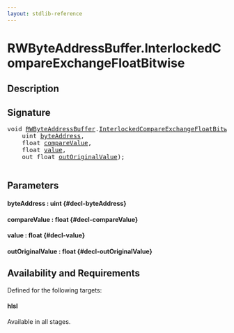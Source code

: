 ```yaml
---
layout: stdlib-reference
---
```


# RWByteAddressBuffer\.InterlockedCompareExchangeFloatBitwise

## Description





## Signature 

<pre>
<span class="code_keyword">void</span> <a href="/stdlib-reference/types/rwbyteaddressbuffer-0126d/index" class="code_type">RWByteAddressBuffer</a>.<a href="/stdlib-reference/types/rwbyteaddressbuffer-0126d/interlockedcompareexchangefloatbitwise-0biqv">InterlockedCompareExchangeFloatBitwise</a>(
    <span class="code_keyword">uint</span> <a href="/stdlib-reference/types/rwbyteaddressbuffer-0126d/interlockedcompareexchangefloatbitwise-0biqv#decl-byteAddress" class="code_param">byteAddress</a>,
    <span class="code_keyword">float</span> <a href="/stdlib-reference/types/rwbyteaddressbuffer-0126d/interlockedcompareexchangefloatbitwise-0biqv#decl-compareValue" class="code_param">compareValue</a>,
    <span class="code_keyword">float</span> <a href="/stdlib-reference/types/rwbyteaddressbuffer-0126d/interlockedcompareexchangefloatbitwise-0biqv#decl-value" class="code_param">value</a>,
    <span class="code_keyword">out</span> <span class="code_keyword">float</span> <a href="/stdlib-reference/types/rwbyteaddressbuffer-0126d/interlockedcompareexchangefloatbitwise-0biqv#decl-outOriginalValue" class="code_param">outOriginalValue</a>);

</pre>

## Parameters

#### byteAddress  : uint {#decl-byteAddress}
#### compareValue  : float {#decl-compareValue}
#### value  : float {#decl-value}
#### outOriginalValue  : float {#decl-outOriginalValue}

## Availability and Requirements

Defined for the following targets:

#### hlsl
Available in all stages.



